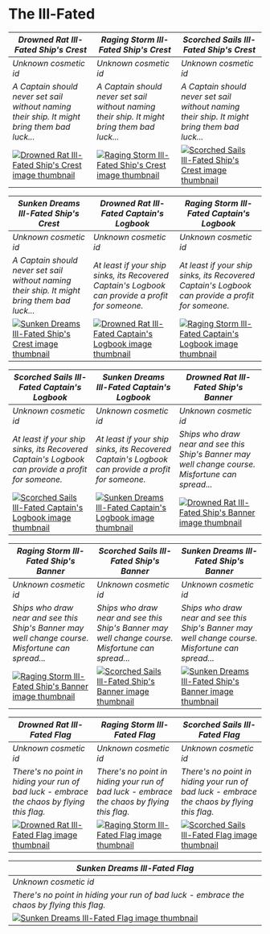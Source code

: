 # The Ill-Fated

| *Drowned Rat Ill-Fated Ship's Crest* | *Raging Storm Ill-Fated Ship's Crest* | *Scorched Sails Ill-Fated Ship's Crest* |
| ------------------------------------ | ------------------------------------- | --------------------------------------- |
| *Unknown cosmetic id* | *Unknown cosmetic id* | *Unknown cosmetic id* |
| *A Captain should never set sail without naming their ship. It might bring them bad luck...* | *A Captain should never set sail without naming their ship. It might bring them bad luck...* | *A Captain should never set sail without naming their ship. It might bring them bad luck...* |
| [![*Drowned Rat Ill-Fated Ship's Crest* image thumbnail](https://cdn.merciasquill.com/images/67035fed8ad30bf0035179c4)](https://seaofthieves.wiki.gg/wiki/Drowned_Rat_Ill-Fated_Ship's_Crest) | [![*Raging Storm Ill-Fated Ship's Crest* image thumbnail](https://cdn.merciasquill.com/images/67035fed8ad30bf0035179c4)](https://seaofthieves.wiki.gg/wiki/Raging_Storm_Ill-Fated_Ship's_Crest) | [![*Scorched Sails Ill-Fated Ship's Crest* image thumbnail](https://cdn.merciasquill.com/images/67035fed8ad30bf0035179c4)](https://seaofthieves.wiki.gg/wiki/Scorched_Sails_Ill-Fated_Ship's_Crest) |

| *Sunken Dreams Ill-Fated Ship's Crest* | *Drowned Rat Ill-Fated Captain's Logbook* | *Raging Storm Ill-Fated Captain's Logbook* |
| -------------------------------------- | ----------------------------------------- | ------------------------------------------ |
| *Unknown cosmetic id* | *Unknown cosmetic id* | *Unknown cosmetic id* |
| *A Captain should never set sail without naming their ship. It might bring them bad luck...* | *At least if your ship sinks, its Recovered Captain's Logbook can provide a profit for someone.* | *At least if your ship sinks, its Recovered Captain's Logbook can provide a profit for someone.* |
| [![*Sunken Dreams Ill-Fated Ship's Crest* image thumbnail](https://cdn.merciasquill.com/images/67035fed8ad30bf0035179c4)](https://seaofthieves.wiki.gg/wiki/Sunken_Dreams_Ill-Fated_Ship's_Crest) | [![*Drowned Rat Ill-Fated Captain's Logbook* image thumbnail](https://cdn.merciasquill.com/images/67035fed8ad30bf0035179c4)](https://seaofthieves.wiki.gg/wiki/Drowned_Rat_Ill-Fated_Captain's_Logbook) | [![*Raging Storm Ill-Fated Captain's Logbook* image thumbnail](https://cdn.merciasquill.com/images/67035fed8ad30bf0035179c4)](https://seaofthieves.wiki.gg/wiki/Raging_Storm_Ill-Fated_Captain's_Logbook) |

| *Scorched Sails Ill-Fated Captain's Logbook* | *Sunken Dreams Ill-Fated Captain's Logbook* | *Drowned Rat Ill-Fated Ship's Banner* |
| -------------------------------------------- | ------------------------------------------- | ------------------------------------- |
| *Unknown cosmetic id* | *Unknown cosmetic id* | *Unknown cosmetic id* |
| *At least if your ship sinks, its Recovered Captain's Logbook can provide a profit for someone.* | *At least if your ship sinks, its Recovered Captain's Logbook can provide a profit for someone.* | *Ships who draw near and see this Ship's Banner may well change course. Misfortune can spread...* |
| [![*Scorched Sails Ill-Fated Captain's Logbook* image thumbnail](https://cdn.merciasquill.com/images/67035fed8ad30bf0035179c4)](https://seaofthieves.wiki.gg/wiki/Scorched_Sails_Ill-Fated_Captain's_Logbook) | [![*Sunken Dreams Ill-Fated Captain's Logbook* image thumbnail](https://cdn.merciasquill.com/images/67035fed8ad30bf0035179c4)](https://seaofthieves.wiki.gg/wiki/Sunken_Dreams_Ill-Fated_Captain's_Logbook) | [![*Drowned Rat Ill-Fated Ship's Banner* image thumbnail](https://cdn.merciasquill.com/images/67035fed8ad30bf0035179c4)](https://seaofthieves.wiki.gg/wiki/Drowned_Rat_Ill-Fated_Ship's_Banner) |

| *Raging Storm Ill-Fated Ship's Banner* | *Scorched Sails Ill-Fated Ship's Banner* | *Sunken Dreams Ill-Fated Ship's Banner* |
| -------------------------------------- | ---------------------------------------- | --------------------------------------- |
| *Unknown cosmetic id* | *Unknown cosmetic id* | *Unknown cosmetic id* |
| *Ships who draw near and see this Ship's Banner may well change course. Misfortune can spread...* | *Ships who draw near and see this Ship's Banner may well change course. Misfortune can spread...* | *Ships who draw near and see this Ship's Banner may well change course. Misfortune can spread...* |
| [![*Raging Storm Ill-Fated Ship's Banner* image thumbnail](https://cdn.merciasquill.com/images/67035fed8ad30bf0035179c4)](https://seaofthieves.wiki.gg/wiki/Raging_Storm_Ill-Fated_Ship's_Banner) | [![*Scorched Sails Ill-Fated Ship's Banner* image thumbnail](https://cdn.merciasquill.com/images/67035fed8ad30bf0035179c4)](https://seaofthieves.wiki.gg/wiki/Scorched_Sails_Ill-Fated_Ship's_Banner) | [![*Sunken Dreams Ill-Fated Ship's Banner* image thumbnail](https://cdn.merciasquill.com/images/67035fed8ad30bf0035179c4)](https://seaofthieves.wiki.gg/wiki/Sunken_Dreams_Ill-Fated_Ship's_Banner) |

| *Drowned Rat Ill-Fated Flag* | *Raging Storm Ill-Fated Flag* | *Scorched Sails Ill-Fated Flag* |
| ---------------------------- | ----------------------------- | ------------------------------- |
| *Unknown cosmetic id* | *Unknown cosmetic id* | *Unknown cosmetic id* |
| *There's no point in hiding your run of bad luck - embrace the chaos by flying this flag.* | *There's no point in hiding your run of bad luck - embrace the chaos by flying this flag.* | *There's no point in hiding your run of bad luck - embrace the chaos by flying this flag.* |
| [![*Drowned Rat Ill-Fated Flag* image thumbnail](https://cdn.merciasquill.com/images/67035fed8ad30bf0035179c4)](https://seaofthieves.wiki.gg/wiki/Drowned_Rat_Ill-Fated_Flag) | [![*Raging Storm Ill-Fated Flag* image thumbnail](https://cdn.merciasquill.com/images/67035fed8ad30bf0035179c4)](https://seaofthieves.wiki.gg/wiki/Raging_Storm_Ill-Fated_Flag) | [![*Scorched Sails Ill-Fated Flag* image thumbnail](https://cdn.merciasquill.com/images/67035fed8ad30bf0035179c4)](https://seaofthieves.wiki.gg/wiki/Scorched_Sails_Ill-Fated_Flag) |

| *Sunken Dreams Ill-Fated Flag* |
| ------------------------------ |
| *Unknown cosmetic id* |
| *There's no point in hiding your run of bad luck - embrace the chaos by flying this flag.* |
| [![*Sunken Dreams Ill-Fated Flag* image thumbnail](https://cdn.merciasquill.com/images/67035fed8ad30bf0035179c4)](https://seaofthieves.wiki.gg/wiki/Sunken_Dreams_Ill-Fated_Flag) |
